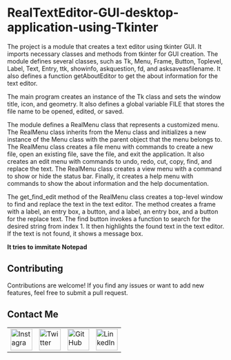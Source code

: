 # RealTextEditor-GUI-desktop-application-using-Tkinter
The project is a module that creates a text editor using tkinter GUI. It imports necessary classes and methods from tkinter for GUI creation. The module defines several classes, such as Tk, Menu, Frame, Button, Toplevel, Label, Text, Entry, ttk, showinfo, askquestion, fd, and asksaveasfilename. It also defines a function getAboutEditor to get the about information for the text editor.

The main program creates an instance of the Tk class and sets the window title, icon, and geometry. It also defines a global variable FILE that stores the file name to be opened, edited, or saved.

The module defines a RealMenu class that represents a customized menu. The RealMenu class inherits from the Menu class and initializes a new instance of the Menu class with the parent object that the menu belongs to. The RealMenu class creates a file menu with commands to create a new file, open an existing file, save the file, and exit the application. It also creates an edit menu with commands to undo, redo, cut, copy, find, and replace the text. The RealMenu class creates a view menu with a command to show or hide the status bar. Finally, it creates a help menu with commands to show the about information and the help documentation.

The get_find_edit method of the RealMenu class creates a top-level window to find and replace the text in the text editor. The method creates a frame with a label, an entry box, a button, and a label, an entry box, and a button for the replace text. The find button invokes a function to search for the desired string from index 1. It then highlights the found text in the text editor. If the text is not found, it shows a message box.

**It tries to immitate Notepad**

## Contributing

Contributions are welcome! If you find any issues or want to add new features, feel free to submit a pull request.

## Contact Me

<table>
  <tr>
    <td><img src="https://github.com/realsanjeev/protfolio/blob/main/src/assets/images/instagram.png" alt="Instagram" width="50" height="50"></td>
    <td><img src="https://github.com/realsanjeev/protfolio/blob/main/src/assets/images/twitter.png" alt="Twitter" width="50" height="50"></td>
    <td><img src="https://github.com/realsanjeev/protfolio/blob/main/src/assets/images/github.png" alt="GitHub" width="50" height="50"></td>
    <td><img src="https://github.com/realsanjeev/protfolio/blob/main/src/assets/images/linkedin-logo.png" alt="LinkedIn" width="50" height="50"></td>
  </tr>
</table>
